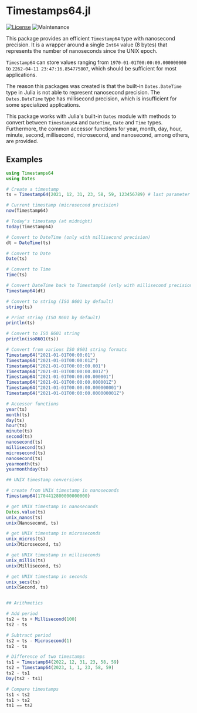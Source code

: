 # Timestamps64.jl

[![License](https://img.shields.io/badge/License-MIT-yellow.svg)](./LICENSE)
![Maintenance](https://img.shields.io/maintenance/yes/2024)

This package provides an efficient `Timestamp64` type with nanosecond precision.
It is a wrapper around a single `Int64` value (8 bytes) that represents the number of nanoseconds since the UNIX epoch.

`Timestamp64` can store values ranging from `1970-01-01T00:00:00.000000000` to `2262-04-11 23:47:16.854775807`, which should be sufficient for most applications.

The reason this packages was created is that the built-in `Dates.DateTime` type in Julia is not able to represent nanosecond precision.
The `Dates.DateTime` type has millisecond precision, which is insufficient for some specialized applications.

This package works with Julia's built-in `Dates` module with methods to convert between `Timestamp64` and `DateTime`, `Date` and `Time` types.
Furthermore, the common accessor functions for year, month, day, hour, minute, second, millisecond, microsecond, and nanosecond, among others, are provided.

## Examples

```julia
using Timestamps64
using Dates

# Create a timestamp
ts = Timestamp64(2021, 12, 31, 23, 58, 59, 123456789) # last parameter is nanoseconds

# Current timestamp (microsecond precision)
now(Timestamp64)

# Today's timestamp (at midnight)
today(Timestamp64)

# Convert to DateTime (only with millisecond precision)
dt = DateTime(ts)

# Convert to Date
Date(ts)

# Convert to Time
Time(ts)

# Convert DateTime back to Timestamp64 (only with millisecond precision)
Timestamp64(dt)

# Convert to string (ISO 8601 by default)
string(ts)

# Print string (ISO 8601 by default)
println(ts)

# Convert to ISO 8601 string
println(iso8601(ts))

# Convert from various ISO 8601 string formats
Timestamp64("2021-01-01T00:00:01")
Timestamp64("2021-01-01T00:00:01Z")
Timestamp64("2021-01-01T00:00:00.001")
Timestamp64("2021-01-01T00:00:00.001Z")
Timestamp64("2021-01-01T00:00:00.000001")
Timestamp64("2021-01-01T00:00:00.000001Z")
Timestamp64("2021-01-01T00:00:00.000000001")
Timestamp64("2021-01-01T00:00:00.000000001Z")

# Accessor functions
year(ts)
month(ts)
day(ts)
hour(ts)
minute(ts)
second(ts)
nanosecond(ts)
millisecond(ts)
microsecond(ts)
nanosecond(ts)
yearmonth(ts)
yearmonthday(ts)

## UNIX timestamp conversions

# create from UNIX timestamp in nanoseconds
Timestamp64(1704412800000000000)

# get UNIX timestamp in nanoseconds
Dates.value(ts)
unix_nanos(ts)
unix(Nanosecond, ts)

# get UNIX timestamp in microseconds
unix_micros(ts)
unix(Microsecond, ts)

# get UNIX timestamp in milliseconds
unix_millis(ts)
unix(Millisecond, ts)

# get UNIX timestamp in seconds
unix_secs(ts)
unix(Second, ts)


## Arithmetics

# Add period
ts2 = ts + Millisecond(100)
ts2 - ts

# Subtract period
ts2 = ts - Microsecond(1)
ts2 - ts

# Difference of two timestamps
ts1 = Timestamp64(2022, 12, 31, 23, 58, 59)
ts2 = Timestamp64(2023, 1, 1, 23, 58, 59)
ts2 - ts1
Day(ts2 - ts1)

# Compare timestamps
ts1 < ts2
ts1 > ts2
ts1 == ts2
```
